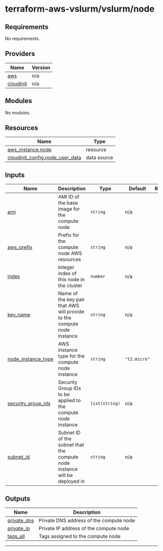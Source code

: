 # terraform-aws-vslurm/vslurm/node

<!-- BEGIN_TF_DOCS -->
## Requirements

No requirements.

## Providers

| Name | Version |
|------|---------|
| <a name="provider_aws"></a> [aws](#provider\_aws) | n/a |
| <a name="provider_cloudinit"></a> [cloudinit](#provider\_cloudinit) | n/a |

## Modules

No modules.

## Resources

| Name | Type |
|------|------|
| [aws_instance.node](https://registry.terraform.io/providers/hashicorp/aws/latest/docs/resources/instance) | resource |
| [cloudinit_config.node_user_data](https://registry.terraform.io/providers/hashicorp/cloudinit/latest/docs/data-sources/config) | data source |

## Inputs

| Name | Description | Type | Default | Required |
|------|-------------|------|---------|:--------:|
| <a name="input_ami"></a> [ami](#input\_ami) | AMI ID of the base image for the compute node | `string` | n/a | yes |
| <a name="input_aws_prefix"></a> [aws\_prefix](#input\_aws\_prefix) | Prefix for the compute node AWS resources | `string` | n/a | yes |
| <a name="input_index"></a> [index](#input\_index) | Integer index of this node in the cluster | `number` | n/a | yes |
| <a name="input_key_name"></a> [key\_name](#input\_key\_name) | Name of the key pair that AWS will provide to the compute node instance | `string` | n/a | yes |
| <a name="input_node_instance_type"></a> [node\_instance\_type](#input\_node\_instance\_type) | AWS instance type for the compute node instance | `string` | `"t2.micro"` | no |
| <a name="input_security_group_ids"></a> [security\_group\_ids](#input\_security\_group\_ids) | Security Group IDs to be applied to the compute node instance | `list(string)` | n/a | yes |
| <a name="input_subnet_id"></a> [subnet\_id](#input\_subnet\_id) | Subnet ID of the subnet that the compute node instance will be deployed in | `string` | n/a | yes |

## Outputs

| Name | Description |
|------|-------------|
| <a name="output_private_dns"></a> [private\_dns](#output\_private\_dns) | Private DNS address of the compute node |
| <a name="output_private_ip"></a> [private\_ip](#output\_private\_ip) | Private IP address of the compute node |
| <a name="output_tags_all"></a> [tags\_all](#output\_tags\_all) | Tags assigned to the compute node |

---
<!-- END_TF_DOCS -->
